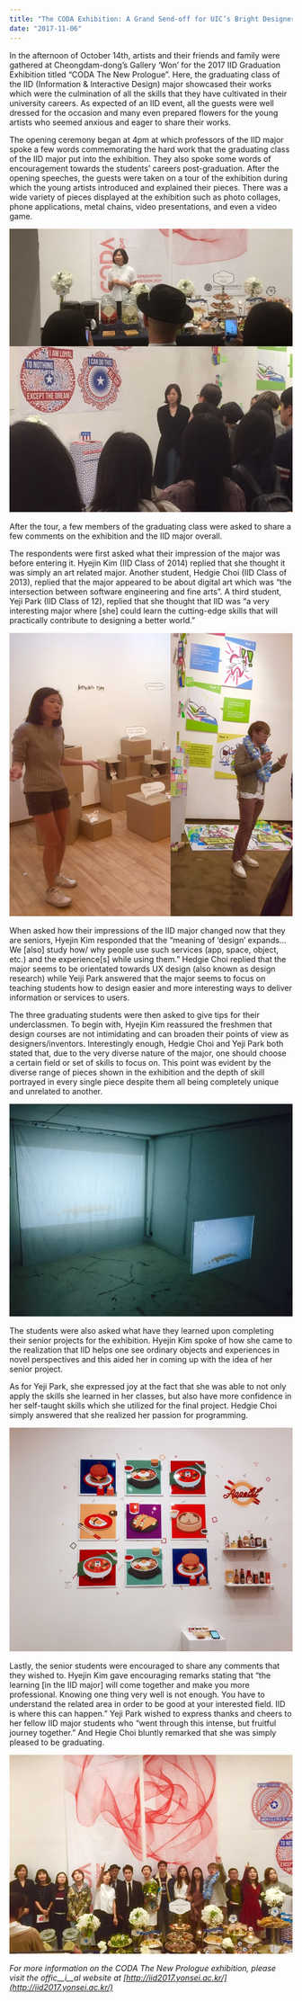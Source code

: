 ```yaml
---
title: "The CODA Exhibition: A Grand Send-off for UIC’s Bright Designers"
date: "2017-11-06"
---
```


In the afternoon of October 14th, artists and their friends and family were gathered at Cheongdam-dong’s Gallery ‘Won’ for the 2017 IID Graduation Exhibition titled “CODA The New Prologue”. Here, the graduating class of the IID (Information & Interactive Design) major showcased their works which were the culmination of all the skills that they have cultivated in their university careers. As expected of an IID event, all the guests were well dressed for the occasion and many even prepared flowers for the young artists who seemed anxious and eager to share their works.

The opening ceremony began at 4pm at which professors of the IID major spoke a few words commemorating the hard work that the graduating class of the IID major put into the exhibition. They also spoke some words of encouragement towards the students’ careers post-graduation. After the opening speeches, the guests were taken on a tour of the exhibition during which the young artists introduced and explained their pieces. There was a wide variety of pieces displayed at the exhibition such as photo collages, phone applications, metal chains, video presentations, and even a video game.

![pasted image 0 5](./images/pasted-image-0-5.png)

After the tour, a few members of the graduating class were asked to share a few comments on the exhibition and the IID major overall.

The respondents were first asked what their impression of the major was before entering it. Hyejin Kim (IID Class of 2014) replied that she thought it was simply an art related major. Another student, Hedgie Choi (IID Class of 2013), replied that the major appeared to be about digital art which was “the intersection between software engineering and fine arts”. A third student, Yeji Park (IID Class of 12), replied that she thought that IID was “a very interesting major where \[she\] could learn the cutting-edge skills that will practically contribute to designing a better world.”

![pasted image 0 8](./images/pasted-image-0-8.png)

When asked how their impressions of the IID major changed now that they are seniors, Hyejin Kim responded that the “meaning of ‘design’ expands…We \[also\] study how/ why people use such services (app, space, object, etc.) and the experience\[s\] while using them.” Hedgie Choi replied that the major seems to be orientated towards UX design (also known as design research) while Yeiji Park answered that the major seems to focus on teaching students how to design easier and more interesting ways to deliver information or services to users.

The three graduating students were then asked to give tips for their underclassmen. To begin with, Hyejin Kim reassured the freshmen that design courses are not intimidating and can broaden their points of view as designers/inventors. Interestingly enough, Hedgie Choi and Yeji Park both stated that, due to the very diverse nature of the major, one should choose a certain field or set of skills to focus on. This point was evident by the diverse range of pieces shown in the exhibition and the depth of skill portrayed in every single piece despite them all being completely unique and unrelated to another.

![pasted image 0 10](./images/pasted-image-0-10.png)

The students were also asked what have they learned upon completing their senior projects for the exhibition. Hyejin Kim spoke of how she came to the realization that IID helps one see ordinary objects and experiences in novel perspectives and this aided her in coming up with the idea of her senior project.

As for Yeji Park, she expressed joy at the fact that she was able to not only apply the skills she learned in her classes, but also have more confidence in her self-taught skills which she utilized for the final project. Hedgie Choi simply answered that she realized her passion for programming.

![pasted image 0 7](./images/pasted-image-0-7.png)

Lastly, the senior students were encouraged to share any comments that they wished to. Hyejin Kim gave encouraging remarks stating that “the learning \[in the IID major\] will come together and make you more professional. Knowing one thing very well is not enough. You have to understand the related area in order to be good at your interested field. IID is where this can happen.” Yeji Park wished to express thanks and cheers to her fellow IID major students who “went through this intense, but fruitful journey together.” And Hegie Choi bluntly remarked that she was simply pleased to be graduating.

![pasted image 0 9](./images/pasted-image-0-9.png)

_For more information on the CODA The New Prologue exhibition, please visit the offic__i__al website at_ _[http://iid2017.yonsei.ac.kr/](http://iid2017.yonsei.ac.kr/)_
